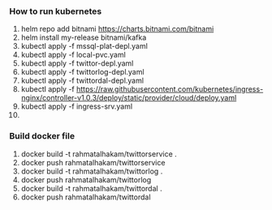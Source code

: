### How to run kubernetes

1. helm repo add bitnami https://charts.bitnami.com/bitnami
2. helm install my-release bitnami/kafka
3. kubectl apply -f mssql-plat-depl.yaml
4. kubectl apply -f local-pvc.yaml
5. kubectl apply -f twittor-depl.yaml
6. kubectl apply -f twittorlog-depl.yaml
7. kubectl apply -f twittordal-depl.yaml
8. kubectl apply -f https://raw.githubusercontent.com/kubernetes/ingress-nginx/controller-v1.0.3/deploy/static/provider/cloud/deploy.yaml
9. kubectl apply -f ingress-srv.yaml
10.

### Build docker file

1. docker build -t rahmatalhakam/twittorservice .
2. docker push rahmatalhakam/twittorservice
3. docker build -t rahmatalhakam/twittorlog .
4. docker push rahmatalhakam/twittorlog
5. docker build -t rahmatalhakam/twittordal .
6. docker push rahmatalhakam/twittordal

